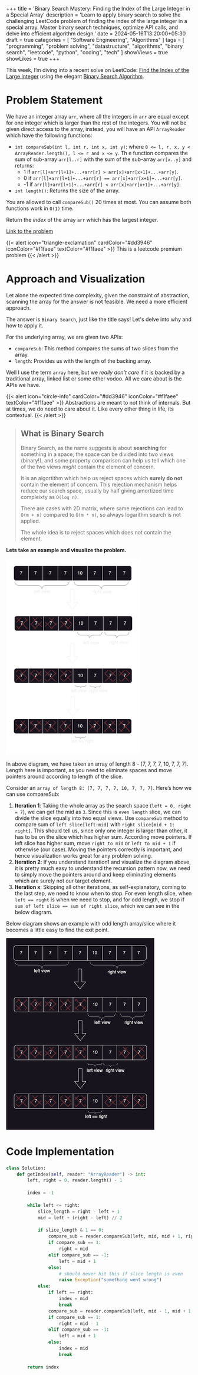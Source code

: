 +++
title = 'Binary Search Mastery: Finding the Index of the Large Integer in a Special Array'
description = 'Learn to apply binary search to solve the challenging LeetCode problem of finding the index of the large integer in a special array. Master binary search techniques, optimize API calls, and delve into efficient algorithm design.'
date = 2024-05-16T13:20:00+05:30
draft = true
categories = [ "Software Engineering", "Algorithms" ]
tags = [ "programming", "problem solving", "datastructure", "algorithms", "binary search", "leetcode", "python", "coding", "tech" ]
showViews = true
showLikes = true
+++

This week, I’m diving into a recent solve on LeetCode:
[Find the Index of the Large Integer](https://leetcode.com/problems/find-the-index-of-the-large-integer/)
using the elegant
[Binary Search Algorithm](https://en.wikipedia.org/wiki/Binary_search_algorithm).

# Problem Statement

We have an integer array `arr`, where all the integers in `arr` are equal except
for one integer which is larger than the rest of the integers. You will not be
given direct access to the array, instead, you will have an API `ArrayReader`
which have the following functions:

- `int compareSub(int l, int r, int x, int y)`: where
  `0 <= l, r, x, y < ArrayReader.length(), l <= r and x <= y`. Th e function
  compares the sum of sub-array `arr[l..r]` with the sum of the sub-array
  `arr[x..y]` and returns:
  - 1 if `arr[l]+arr[l+1]+...+arr[r] > arr[x]+arr[x+1]+...+arr[y]`.
  - 0 if `arr[l]+arr[l+1]+...+arr[r] == arr[x]+arr[x+1]+...+arr[y]`.
  - -1 if `arr[l]+arr[l+1]+...+arr[r] < arr[x]+arr[x+1]+...+arr[y]`.
- `int length()`: Returns the size of the array.

You are allowed to call `compareSub()` 20 times at most. You can assume both
functions work in `O(1)` time.

Return the _index_ of the array `arr` which has the largest integer.

[Link to the problem](https://leetcode.com/problems/find-the-index-of-the-large-integer/)

{{< alert icon="triangle-exclamation" cardColor="#dd3946" iconColor="#f1faee" textColor="#f1faee" >}}
This is a leetcode premium problem {{< /alert >}}

# Approach and Visualization

Let alone the expected time complexity, given the constraint of abstraction,
scanning the array for the answer is not feasible. We need a more efficient
approach.

The answer is `Binary Search`, just like the title says! Let's delve into why
and how to apply it.

For the underlying array, we are given two APIs:

- `compareSub`: This method compares the sums of two slices from the array.
- `length`: Provides us with the length of the backing array.

Well I use the term `array` here, but we _really don't care_ if it is backed by
a traditional array, linked list or some other vodoo. All we care about is the
APIs we have.

{{< alert icon="circle-info" cardColor="#dd3946" iconColor="#f1faee" textColor="#f1faee" >}}
Abstractions are meant to not think of internals. But at times, we do need to
care about it. Like every other thing in life, its contextual. {{< /alert >}}

> ## What is Binary Search
>
> Binary Search, as the name suggests is about **searching** for something in a
> space; the space can be divided into two views (binary!), and some property
> comparison can help us tell which one of the two views _might_ contain the
> element of concern.
>
> It is an algortithm which help us reject spaces which **surely do not**
> contain the element of concern. This rejection mechanism helps reduce our
> search space, usually by half giving amortized time compleixty as `O(log n)`.
>
> There are cases with 2D matrix, where same rejections can lead to `O(m + n)`
> compared to `O(m * n)`, so always logarithm search is not applied.
>
> The whole idea is to reject spaces which does not contain the element.

**Lets take an example and visualize the problem.**

![Steps of searching for a large integer within an even-length array](./1.png)

In above diagram, we have taken an array of length 8 - [7, 7, 7, 7, 10, 7, 7,
7]. Length here is important, as you need to eliminate spaces and move pointers
around according to length of the slice.

Consider an `array of length 8: [7, 7, 7, 7, 10, 7, 7, 7]`. Here’s how we can
use compareSub:

1. **Iteration 1**: Taking the whole array as the search space
   (`left = 0, right = 7`), we can get the mid as `3`. Since this is
   `even length` slice, we can divide the slice equally into two equal views.
   Use `compareSub` method to compare sum of `left slice[left:mid]` with
   `right slice[mid + 1: right]`. This should tell us, since only one integer is
   larger than other, it has to be on the slice which has higher sum. According
   move pointers. If left slice has higher sum, move `right to mid` or
   `left to mid + 1` if otherwise (our case). Moving the pointers correctly is
   important, and hence visualization works great for any problem solving.
2. **Iteration 2**: If you understand iteration1 and visualize the diagram
   above, it is pretty much easy to understand the recursion pattern now, we
   need to simply move the pointers around and keep eliminating elements which
   are surely not our target element.
3. **Iteration x**: Skipping all other iterations, as self-explanatory, coming
   to the last step, we need to know when to stop. For even length slice, when
   `left == right` is when we need to stop, and for odd length, we stop if
   `sum of left slice == sum of right slice`, which we can see in the below
   diagram.

Below diagram shows an example with odd length array/slice where it becomes a
little easy to find the exit point.

![Steps of searching for large integer within odd length array](./2.png)

# Code Implementation

```python
class Solution:
    def getIndex(self, reader: "ArrayReader") -> int:
        left, right = 0, reader.length() - 1

        index = -1

        while left <= right:
            slice_length = right - left + 1
            mid = left + (right - left) // 2

            if slice_length & 1 == 0:
                compare_sub = reader.compareSub(left, mid, mid + 1, right)
                if compare_sub == 1:
                    right = mid
                elif compare_sub == -1:
                    left = mid + 1
                else:
                    # should never hit this if slice length is even
                    raise Exception("something went wrong")
            else:
                if left == right:
                    index = mid
                    break
                compare_sub = reader.compareSub(left, mid - 1, mid + 1, right)
                if compare_sub == 1:
                    right = mid - 1
                elif compare_sub == -1:
                    left = mid + 1
                else:
                    index = mid
                    break

        return index
```
